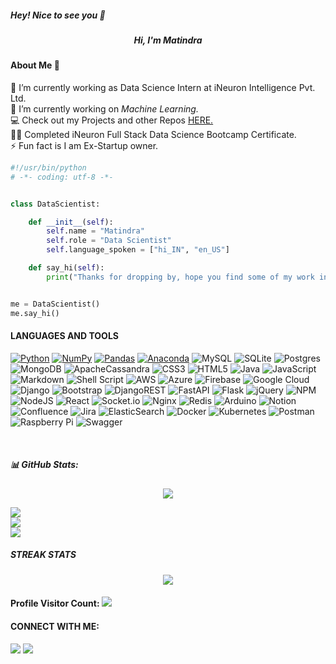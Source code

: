  ##### Hey! Nice to see you 👋


 <h5 align="center"> Hi, I'm Matindra </h5>


#### **About Me** 🚀

 🔭 I’m currently working as Data Science Intern at iNeuron Intelligence Pvt. Ltd. </br>
 🌱 I’m currently working on *Machine Learning.* </br>
 💻 Check out my Projects and other Repos [HERE.](https://github.com/matindra) </br>
 👨‍💻 Completed iNeuron Full Stack Data Science Bootcamp Certificate.  </br>
 ⚡ Fun fact is I am Ex-Startup owner. </br>


```python
#!/usr/bin/python
# -*- coding: utf-8 -*-


class DataScientist:

    def __init__(self):
        self.name = "Matindra"
        self.role = "Data Scientist"
        self.language_spoken = ["hi_IN", "en_US"]

    def say_hi(self):
        print("Thanks for dropping by, hope you find some of my work interesting.")


me = DataScientist()
me.say_hi()

```

#### **LANGUAGES AND TOOLS**

[![Python](https://img.shields.io/badge/python-3670A0?style=flat&logo=python&logoColor=ffdd54)](https://www.python.org/) 
[![NumPy](https://img.shields.io/badge/numpy-%23013243.svg?style=flat&logo=numpy&logoColor=white)](https://numpy.org/) 
[![Pandas](https://img.shields.io/badge/pandas-%23150458.svg?style=flat&logo=pandas&logoColor=white)](https://pandas.pydata.org/) 
[![Anaconda](https://img.shields.io/badge/Anaconda-%2344A833.svg?style=flat&logo=anaconda&logoColor=white)](https://www.anaconda.com/) 
![MySQL](https://img.shields.io/badge/mysql-%2300f.svg?style=flat&logo=mysql&logoColor=white) 
![SQLite](https://img.shields.io/badge/sqlite-%2307405e.svg?style=flat&logo=sqlite&logoColor=white) 
![Postgres](https://img.shields.io/badge/postgres-%23316192.svg?style=flat&logo=postgresql&logoColor=white) 
![MongoDB](https://img.shields.io/badge/MongoDB-%234ea94b.svg?style=flat&logo=mongodb&logoColor=white) 
![ApacheCassandra](https://img.shields.io/badge/cassandra-%231287B1.svg?style=flat&logo=apache-cassandra&logoColor=white) 
![CSS3](https://img.shields.io/badge/css3-%231572B6.svg?style=flat&logo=css3&logoColor=white) 
![HTML5](https://img.shields.io/badge/html5-%23E34F26.svg?style=flat&logo=html5&logoColor=white) 
![Java](https://img.shields.io/badge/java-%23ED8B00.svg?style=flat&logo=java&logoColor=white) 
![JavaScript](https://img.shields.io/badge/javascript-%23323330.svg?style=flat&logo=javascript&logoColor=%23F7DF1E) 
![Markdown](https://img.shields.io/badge/markdown-%23000000.svg?style=flat&logo=markdown&logoColor=white) 
![Shell Script](https://img.shields.io/badge/shell_script-%23121011.svg?style=flat&logo=gnu-bash&logoColor=white) 
![AWS](https://img.shields.io/badge/AWS-%23FF9900.svg?style=flat&logo=amazon-aws&logoColor=white) 
![Azure](https://img.shields.io/badge/azure-%230072C6.svg?style=flat&logo=azure-devops&logoColor=white) 
![Firebase](https://img.shields.io/badge/firebase-%23039BE5.svg?style=flat&logo=firebase) 
![Google Cloud](https://img.shields.io/badge/Google%20Cloud-%234285F4.svg?style=flat&logo=google-cloud&logoColor=white) 
![Django](https://img.shields.io/badge/django-%23092E20.svg?style=flat&logo=django&logoColor=white) 
![Bootstrap](https://img.shields.io/badge/bootstrap-%23563D7C.svg?style=flat&logo=bootstrap&logoColor=white) 
![DjangoREST](https://img.shields.io/badge/DJANGO-REST-ff1709?style=flat&logo=django&logoColor=white&color=ff1709&labelColor=gray) 
![FastAPI](https://img.shields.io/badge/FastAPI-005571?style=flat&logo=fastapi) 
![Flask](https://img.shields.io/badge/flask-%23000.svg?style=flat&logo=flask&logoColor=white) 
![jQuery](https://img.shields.io/badge/jquery-%230769AD.svg?style=flat&logo=jquery&logoColor=white) 
![NPM](https://img.shields.io/badge/NPM-%23000000.svg?style=flat&logo=npm&logoColor=white) 
![NodeJS](https://img.shields.io/badge/node.js-6DA55F?style=flat&logo=node.js&logoColor=white) 
![React](https://img.shields.io/badge/react-%2320232a.svg?style=flat&logo=react&logoColor=%2361DAFB) 
![Socket.io](https://img.shields.io/badge/Socket.io-black?style=flat&logo=socket.io&badgeColor=010101) 
![Nginx](https://img.shields.io/badge/nginx-%23009639.svg?style=flat&logo=nginx&logoColor=white) 
![Redis](https://img.shields.io/badge/redis-%23DD0031.svg?style=flat&logo=redis&logoColor=white) 
![Arduino](https://img.shields.io/badge/-Arduino-00979D?style=flat&logo=Arduino&logoColor=white) 
![Notion](https://img.shields.io/badge/Notion-%23000000.svg?style=flat&logo=notion&logoColor=white) 
![Confluence](https://img.shields.io/badge/confluence-%23172BF4.svg?style=flat&logo=confluence&logoColor=white) 
![Jira](https://img.shields.io/badge/jira-%230A0FFF.svg?style=flat&logo=jira&logoColor=white) 
![ElasticSearch](https://img.shields.io/badge/-ElasticSearch-005571?style=flat&logo=elasticsearch) 
![Docker](https://img.shields.io/badge/docker-%230db7ed.svg?style=flat&logo=docker&logoColor=white) 
![Kubernetes](https://img.shields.io/badge/kubernetes-%23326ce5.svg?style=flat&logo=kubernetes&logoColor=white) 
![Postman](https://img.shields.io/badge/Postman-FF6C37?style=flat&logo=postman&logoColor=white) 
![Raspberry Pi](https://img.shields.io/badge/-RaspberryPi-C51A4A?style=flat&logo=Raspberry-Pi) 
![Swagger](https://img.shields.io/badge/-Swagger-%23Clojure?style=flat&logo=swagger&logoColor=white)

<br/>

##### 📊 GitHub Stats:
<p align = 'center'>
    <img src='[https://github-readme-streak-stats.herokuapp.com?user=matindra&theme=dark&hide_border=true](https://github-readme-stats.vercel.app/api?username=matindra&theme=algolia&hide_border=false&include_all_commits=true&count_private=true)'>
</p>


![](https://github-readme-stats.vercel.app/api?username=matindra&theme=algolia&hide_border=false&include_all_commits=true&count_private=true)<br/>
![](https://github-readme-streak-stats.herokuapp.com/?user=matindra&theme=algolia&hide_border=false)<br/>
![](https://github-readme-stats.vercel.app/api/top-langs/?username=matindra&theme=algolia&hide_border=false&include_all_commits=true&count_private=true&layout=compact)
##### **STREAK STATS**
<p align = 'center'>
    <img src='https://github-readme-streak-stats.herokuapp.com?user=matindra&theme=dark&hide_border=true'>
</p>

#### **Profile Visitor Count**: [![](https://visitcount.itsvg.in/api?id=matindra&label=Profile%20Views&color=1&icon=0&pretty=false)](https://visitcount.itsvg.in)

#### **CONNECT WITH ME**:
<p align="left">
<a href = "https://www.linkedin.com/in/matindra/"><img src="https://img.shields.io/badge/LinkedIn-0077B5?style=for-the-badge&logo=linkedin&logoColor=white"/></a>
 <a href = "https://www.twitter.com/matindra/"><img src="https://img.shields.io/badge/Twitter-1DA1F2?style=for-the-badge&logo=twitter&logoColor=white"/></a>
 
 <br>

